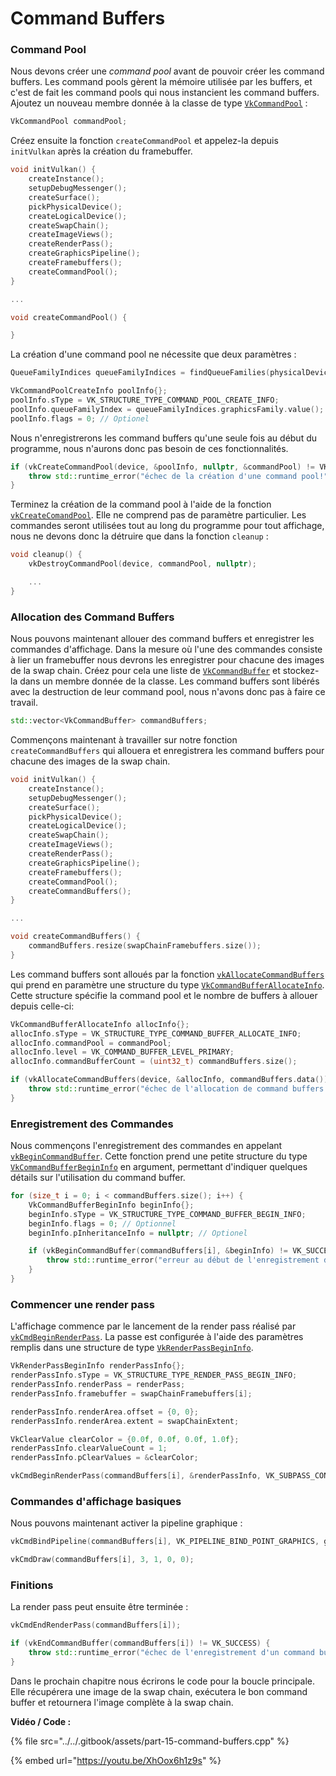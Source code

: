 # Command Buffers

### Command Pool <a id="page_Command-pools"></a>

Nous devons créer une _command pool_ avant de pouvoir créer les command buffers. Les command pools gèrent la mémoire utilisée par les buffers, et c'est de fait les command pools qui nous instancient les command buffers. Ajoutez un nouveau membre donnée à la classe de type [`VkCommandPool`](https://www.khronos.org/registry/vulkan/specs/1.0/man/html/VkCommandPool.html) :

```cpp
VkCommandPool commandPool;
```

Créez ensuite la fonction `createCommandPool` et appelez-la depuis `initVulkan` après la création du framebuffer.

```cpp
void initVulkan() {
    createInstance();
    setupDebugMessenger();
    createSurface();
    pickPhysicalDevice();
    createLogicalDevice();
    createSwapChain();
    createImageViews();
    createRenderPass();
    createGraphicsPipeline();
    createFramebuffers();
    createCommandPool();
}

...

void createCommandPool() {

}
```

La création d'une command pool ne nécessite que deux paramètres :

```cpp
QueueFamilyIndices queueFamilyIndices = findQueueFamilies(physicalDevice);

VkCommandPoolCreateInfo poolInfo{};
poolInfo.sType = VK_STRUCTURE_TYPE_COMMAND_POOL_CREATE_INFO;
poolInfo.queueFamilyIndex = queueFamilyIndices.graphicsFamily.value();
poolInfo.flags = 0; // Optionel
```

Nous n'enregistrerons les command buffers qu'une seule fois au début du programme, nous n'aurons donc pas besoin de ces fonctionnalités.

```cpp
if (vkCreateCommandPool(device, &poolInfo, nullptr, &commandPool) != VK_SUCCESS) {
    throw std::runtime_error("échec de la création d'une command pool!");
}
```

 Terminez la création de la command pool à l'aide de la fonction [`vkCreateComandPool`](https://www.khronos.org/registry/vulkan/specs/1.0/man/html/vkCreateComandPool.html). Elle ne comprend pas de paramètre particulier. Les commandes seront utilisées tout au long du programme pour tout affichage, nous ne devons donc la détruire que dans la fonction `cleanup` :

```cpp
void cleanup() {
    vkDestroyCommandPool(device, commandPool, nullptr);

    ...
}
```

### Allocation des Command Buffers <a id="page_Allocation-des-command-buffers"></a>

Nous pouvons maintenant allouer des command buffers et enregistrer les commandes d'affichage. Dans la mesure où l'une des commandes consiste à lier un framebuffer nous devrons les enregistrer pour chacune des images de la swap chain. Créez pour cela une liste de [`VkCommandBuffer`](https://www.khronos.org/registry/vulkan/specs/1.0/man/html/VkCommandBuffer.html) et stockez-la dans un membre donnée de la classe. Les command buffers sont libérés avec la destruction de leur command pool, nous n'avons donc pas à faire ce travail.

```cpp
std::vector<VkCommandBuffer> commandBuffers;
```

Commençons maintenant à travailler sur notre fonction `createCommandBuffers` qui allouera et enregistrera les command buffers pour chacune des images de la swap chain.

```cpp
void initVulkan() {
    createInstance();
    setupDebugMessenger();
    createSurface();
    pickPhysicalDevice();
    createLogicalDevice();
    createSwapChain();
    createImageViews();
    createRenderPass();
    createGraphicsPipeline();
    createFramebuffers();
    createCommandPool();
    createCommandBuffers();
}

...

void createCommandBuffers() {
    commandBuffers.resize(swapChainFramebuffers.size());
}
```

Les command buffers sont alloués par la fonction [`vkAllocateCommandBuffers`](https://www.khronos.org/registry/vulkan/specs/1.0/man/html/vkAllocateCommandBuffers.html) qui prend en paramètre une structure du type [`VkCommandBufferAllocateInfo`](https://www.khronos.org/registry/vulkan/specs/1.0/man/html/VkCommandBufferAllocateInfo.html). Cette structure spécifie la command pool et le nombre de buffers à allouer depuis celle-ci:

```cpp
VkCommandBufferAllocateInfo allocInfo{};
allocInfo.sType = VK_STRUCTURE_TYPE_COMMAND_BUFFER_ALLOCATE_INFO;
allocInfo.commandPool = commandPool;
allocInfo.level = VK_COMMAND_BUFFER_LEVEL_PRIMARY;
allocInfo.commandBufferCount = (uint32_t) commandBuffers.size();

if (vkAllocateCommandBuffers(device, &allocInfo, commandBuffers.data()) != VK_SUCCESS) {
    throw std::runtime_error("échec de l'allocation de command buffers!");
}
```

### Enregistrement des Commandes <a id="page_Dbut-de-l-enregistrement-des-commandes"></a>

Nous commençons l'enregistrement des commandes en appelant [`vkBeginCommandBuffer`](https://www.khronos.org/registry/vulkan/specs/1.0/man/html/vkBeginCommandBuffer.html). Cette fonction prend une petite structure du type [`VkCommandBufferBeginInfo`](https://www.khronos.org/registry/vulkan/specs/1.0/man/html/VkCommandBufferBeginInfo.html) en argument, permettant d'indiquer quelques détails sur l'utilisation du command buffer.

```cpp
for (size_t i = 0; i < commandBuffers.size(); i++) {
    VkCommandBufferBeginInfo beginInfo{};
    beginInfo.sType = VK_STRUCTURE_TYPE_COMMAND_BUFFER_BEGIN_INFO;
    beginInfo.flags = 0; // Optionnel
    beginInfo.pInheritanceInfo = nullptr; // Optionel

    if (vkBeginCommandBuffer(commandBuffers[i], &beginInfo) != VK_SUCCESS) {
        throw std::runtime_error("erreur au début de l'enregistrement d'un command buffer!");
    }
}
```

### Commencer une render pass <a id="page_Commencer-une-render-pass"></a>

L'affichage commence par le lancement de la render pass réalisé par [`vkCmdBeginRenderPass`](https://www.khronos.org/registry/vulkan/specs/1.0/man/html/vkCmdBeginRenderPass.html). La passe est configurée à l'aide des paramètres remplis dans une structure de type [`VkRenderPassBeginInfo`](https://www.khronos.org/registry/vulkan/specs/1.0/man/html/VkRenderPassBeginInfo.html).

```cpp
VkRenderPassBeginInfo renderPassInfo{};
renderPassInfo.sType = VK_STRUCTURE_TYPE_RENDER_PASS_BEGIN_INFO;
renderPassInfo.renderPass = renderPass;
renderPassInfo.framebuffer = swapChainFramebuffers[i];

renderPassInfo.renderArea.offset = {0, 0};
renderPassInfo.renderArea.extent = swapChainExtent;

VkClearValue clearColor = {0.0f, 0.0f, 0.0f, 1.0f};
renderPassInfo.clearValueCount = 1;
renderPassInfo.pClearValues = &clearColor;

vkCmdBeginRenderPass(commandBuffers[i], &renderPassInfo, VK_SUBPASS_CONTENTS_INLINE);
```

### Commandes d'affichage basiques <a id="page_Commandes-d-affichage-basiques"></a>

Nous pouvons maintenant activer la pipeline graphique :

```cpp
vkCmdBindPipeline(commandBuffers[i], VK_PIPELINE_BIND_POINT_GRAPHICS, graphicsPipeline);

vkCmdDraw(commandBuffers[i], 3, 1, 0, 0);
```

### Finitions <a id="page_Finitions"></a>

La render pass peut ensuite être terminée :

```cpp
vkCmdEndRenderPass(commandBuffers[i]);

if (vkEndCommandBuffer(commandBuffers[i]) != VK_SUCCESS) {
    throw std::runtime_error("échec de l'enregistrement d'un command buffer!");
}
```

Dans le prochain chapitre nous écrirons le code pour la boucle principale. Elle récupérera une image de la swap chain, exécutera le bon command buffer et retournera l'image complète à la swap chain.

**Vidéo / Code :**

{% file src="../../.gitbook/assets/part-15-command-buffers.cpp" %}

{% embed url="https://youtu.be/XhOox6h1z9s" %}

